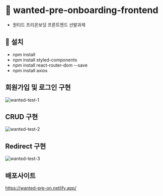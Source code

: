 # 🥝 wanted-pre-onboarding-frontend
- 원티드 프리온보딩  프론트엔드 선발과제

## 🍎 설치
- npm install
- npm install styled-components
- npm install react-router-dom --save
- npm install axios



## 회원가입 및 로그인 구현
![wanted-test-1](https://user-images.githubusercontent.com/85866328/207896453-e7363a9f-b540-409e-b215-9459c8588c54.gif)

## CRUD 구현
![wanted-test-2](https://user-images.githubusercontent.com/85866328/207896494-c44b11cd-6911-4ec3-bd2d-3fd8dbfb98df.gif)

## Redirect 구현
![wanted-test-3](https://user-images.githubusercontent.com/85866328/207896537-177caee3-d03f-4a5b-84ac-c179dbb41990.gif)


## 배포사이트
https://wanted-pre-on.netlify.app/

